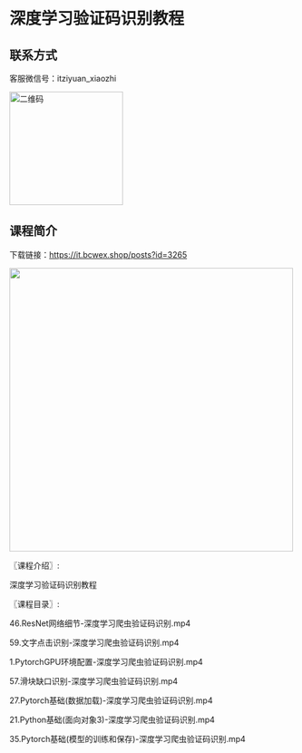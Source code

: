 # 深度学习验证码识别教程

## 联系方式

客服微信号：itziyuan_xiaozhi

<img src="https://ziyuanyun.oss-cn-guangzhou.aliyuncs.com/common/20240614073449/666b82192834a.jpg" width="200" height="200" alt="二维码">

## 课程简介

下载链接：https://it.bcwex.shop/posts?id=3265

<img src="https://ziyuanyun.oss-cn-guangzhou.aliyuncs.com/yun/20240515185107/6644939b005e3.jpg" width="500" alt="">

  〖课程介绍〗:

 深度学习验证码识别教程

 〖课程目录〗:

 46.ResNet网络细节-深度学习爬虫验证码识别.mp4

 59.文字点击识别-深度学习爬虫验证码识别.mp4

 1.PytorchGPU环境配置-深度学习爬虫验证码识别.mp4

 57.滑块缺口识别-深度学习爬虫验证码识别.mp4

 27.Pytorch基础(数据加载)-深度学习爬虫验证码识别.mp4

 21.Python基础(面向对象3)-深度学习爬虫验证码识别.mp4

 35.Pytorch基础(模型的训练和保存)-深度学习爬虫验证码识别.mp4

  